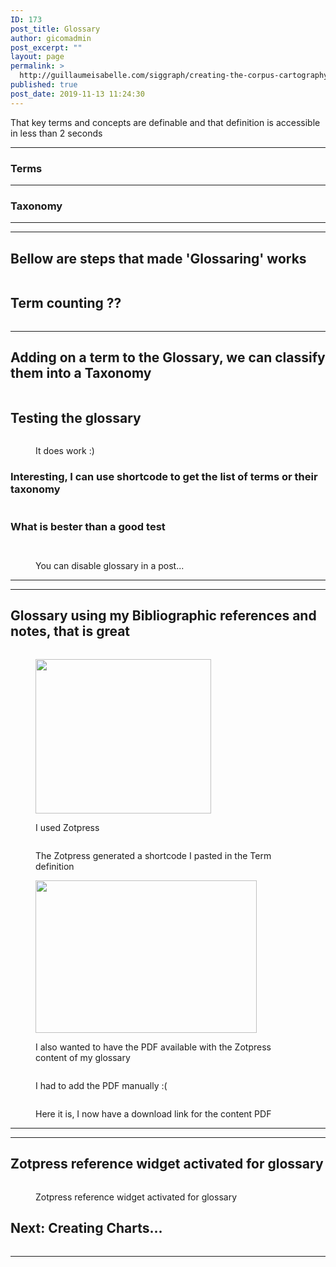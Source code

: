 ```yaml
---
ID: 173
post_title: Glossary
author: gicomadmin
post_excerpt: ""
layout: page
permalink: >
  http://guillaumeisabelle.com/siggraph/creating-the-corpus-cartography/glossary/
published: true
post_date: 2019-11-13 11:24:30
---
```

<!-- wp:paragraph -->

That key terms and concepts are definable and that definition is accessible in less than 2 seconds

<!-- /wp:paragraph -->

<!-- wp:separator -->

<hr class="wp-block-separator" />

<!-- /wp:separator -->

<!-- wp:heading {"level":3} -->

### Terms

<!-- /wp:heading -->

<!-- wp:block {"ref":222} /-->

<!-- wp:separator -->

<hr class="wp-block-separator" />

<!-- /wp:separator -->

<!-- wp:heading {"level":3} -->

### Taxonomy

<!-- /wp:heading -->

<!-- wp:block {"ref":223} /-->

<!-- wp:separator -->

<hr class="wp-block-separator" />

<!-- /wp:separator -->

<!-- wp:separator -->

<hr class="wp-block-separator" />

<!-- /wp:separator -->

<!-- wp:heading -->

## Bellow are steps that made 'Glossaring' works

<!-- /wp:heading -->

<!-- wp:image {"id":174,"linkDestination":"custom"} --><figure class="wp-block-image">

<a href="https://wordpress.org/plugins/glossary-by-codeat/" target="_blank" rel="noreferrer noopener"><img src="http://guillaumeisabelle.com/siggraph/wp-content/uploads/sites/25/2019/11/image-10.png" alt="" class="wp-image-174" /></a></figure> <!-- /wp:image -->

<!-- wp:heading -->

## Term counting ??

<!-- /wp:heading -->

<!-- wp:image {"id":178} --><figure class="wp-block-image">

<img src="http://guillaumeisabelle.com/siggraph/wp-content/uploads/sites/25/2019/11/image-11.png" alt="" class="wp-image-178" /></figure> <!-- /wp:image -->

<!-- wp:separator -->

<hr class="wp-block-separator" />

<!-- /wp:separator -->

<!-- wp:heading -->

## Adding on a term to the Glossary, we can classify them into a Taxonomy

<!-- /wp:heading -->

<!-- wp:image {"id":180} --><figure class="wp-block-image">

<img src="http://guillaumeisabelle.com/siggraph/wp-content/uploads/sites/25/2019/11/image-12.png" alt="" class="wp-image-180" /></figure> <!-- /wp:image -->

<!-- wp:heading -->

## Testing the glossary

<!-- /wp:heading -->

<!-- wp:image {"id":182} --><figure class="wp-block-image">

<img src="http://guillaumeisabelle.com/siggraph/wp-content/uploads/sites/25/2019/11/image-13.png" alt="" class="wp-image-182" /><figcaption>It does work :)</figcaption></figure> <!-- /wp:image -->

<!-- wp:heading {"level":3} -->

### Interesting, I can use shortcode to get the list of terms or their taxonomy

<!-- /wp:heading -->

<!-- wp:image {"id":185} --><figure class="wp-block-image">

<img src="http://guillaumeisabelle.com/siggraph/wp-content/uploads/sites/25/2019/11/image-14.png" alt="" class="wp-image-185" /></figure> <!-- /wp:image -->

<!-- wp:heading {"level":3} -->

### What is bester than a good test

<!-- /wp:heading -->

<!-- wp:image {"id":187} --><figure class="wp-block-image">

<img src="http://guillaumeisabelle.com/siggraph/wp-content/uploads/sites/25/2019/11/image-15.png" alt="" class="wp-image-187" /></figure> <!-- /wp:image -->

<!-- wp:paragraph -->



<!-- /wp:paragraph -->

<!-- wp:image {"id":189} --><figure class="wp-block-image">

<img src="http://guillaumeisabelle.com/siggraph/wp-content/uploads/sites/25/2019/11/image-16.png" alt="" class="wp-image-189" /><figcaption>You can disable glossary in a post...</figcaption></figure> <!-- /wp:image -->

<!-- wp:separator -->

<hr class="wp-block-separator" />

<!-- /wp:separator -->

<!-- wp:separator -->

<hr class="wp-block-separator" />

<!-- /wp:separator -->

<!-- wp:heading -->

## Glossary using my Bibliographic references and notes, that is great

<!-- /wp:heading -->

<!-- wp:image {"id":193} --><figure class="wp-block-image">

<img src="http://guillaumeisabelle.com/siggraph/wp-content/uploads/sites/25/2019/11/image-18.png" alt="" class="wp-image-193" /></figure> <!-- /wp:image -->

<!-- wp:image {"id":195,"width":281,"height":247,"linkDestination":"custom"} --><figure class="wp-block-image is-resized">

<a href="https://en-gb.wordpress.org/plugins/zotpress/" target="_blank" rel="noreferrer noopener"><img src="http://guillaumeisabelle.com/siggraph/wp-content/uploads/sites/25/2019/11/image-19.png" alt="" class="wp-image-195" width="281" height="247" /></a><figcaption>I used Zotpress</figcaption></figure> <!-- /wp:image -->

<!-- wp:image {"id":199} --><figure class="wp-block-image">

<img src="http://guillaumeisabelle.com/siggraph/wp-content/uploads/sites/25/2019/11/image-20-1024x396.png" alt="" class="wp-image-199" /><figcaption>The Zotpress generated a shortcode I pasted in the Term definition</figcaption></figure> <!-- /wp:image -->

<!-- wp:image {"id":203,"width":354,"height":244} --><figure class="wp-block-image is-resized">

<img src="http://guillaumeisabelle.com/siggraph/wp-content/uploads/sites/25/2019/11/image-22.png" alt="" class="wp-image-203" width="354" height="244" /><figcaption>I also wanted to have the PDF available with the Zotpress content of my glossary</figcaption></figure> <!-- /wp:image -->

<!-- wp:image {"id":201} --><figure class="wp-block-image">

<img src="http://guillaumeisabelle.com/siggraph/wp-content/uploads/sites/25/2019/11/image-21.png" alt="" class="wp-image-201" /><figcaption>I had to add the PDF manually :(</figcaption></figure> <!-- /wp:image -->

<!-- wp:image {"id":205} --><figure class="wp-block-image">

<img src="http://guillaumeisabelle.com/siggraph/wp-content/uploads/sites/25/2019/11/image-23.png" alt="" class="wp-image-205" /><figcaption>Here it is, I now have a download link for the content PDF</figcaption></figure> <!-- /wp:image -->

<!-- wp:separator -->

<hr class="wp-block-separator" />

<!-- /wp:separator -->

<!-- wp:separator -->

<hr class="wp-block-separator" />

<!-- /wp:separator -->

<!-- wp:heading -->

## Zotpress reference widget activated for glossary

<!-- /wp:heading -->

<!-- wp:image {"id":210} --><figure class="wp-block-image">

<img src="http://guillaumeisabelle.com/siggraph/wp-content/uploads/sites/25/2019/11/image-24.png" alt="" class="wp-image-210" /><figcaption>Zotpress reference widget activated for glossary</figcaption></figure> <!-- /wp:image -->

<!-- wp:heading -->

## Next: Creating Charts...

<!-- /wp:heading -->

<!-- wp:image {"id":191} --><figure class="wp-block-image">

<img src="http://guillaumeisabelle.com/siggraph/wp-content/uploads/sites/25/2019/11/image-17.png" alt="" class="wp-image-191" /></figure> <!-- /wp:image -->

<!-- wp:separator -->

<hr class="wp-block-separator" />

<!-- /wp:separator -->